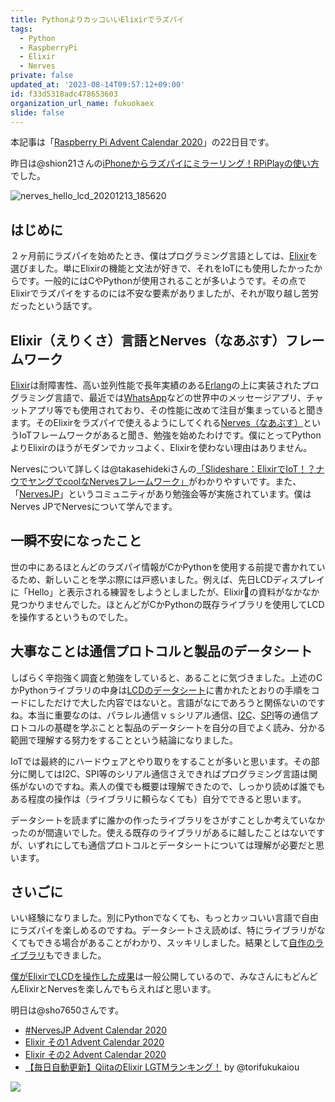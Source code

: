```yaml
---
title: PythonよりカッコいいElixirでラズパイ
tags:
  - Python
  - RaspberryPi
  - Elixir
  - Nerves
private: false
updated_at: '2023-08-14T09:57:12+09:00'
id: f33d5318adc478653603
organization_url_name: fukuokaex
slide: false
---
```

本記事は「[Raspberry Pi Advent Calendar 2020](https://qiita.com/advent-calendar/2020/raspberry-pi)」の22日目です。

昨日は@shion21さんの[iPhoneからラズパイにミラーリング！RPiPlayの使い方](https://qiita.com/shion21/items/8019c3fbd7ac80974977)でした。

![nerves_hello_lcd_20201213_185620](https://qiita-user-contents.imgix.net/https%3A%2F%2Fuser-images.githubusercontent.com%2F7563926%2F102699565-b5646700-4213-11eb-9ca1-a11bd10c619d.gif?ixlib=rb-1.2.2&auto=format&gif-q=60&q=75&w=1400&fit=max&s=3b1df9544696c3a6b5018eddf4894c7f)

## はじめに

２ヶ月前にラズパイを始めたとき、僕はプログラミング言語としては、[Elixir](https://ja.wikipedia.org/wiki/Elixir_(%E3%83%97%E3%83%AD%E3%82%B0%E3%83%A9%E3%83%9F%E3%83%B3%E3%82%B0%E8%A8%80%E8%AA%9E))を選びました。単にElixirの機能と文法が好きで、それをIoTにも使用したかったからです。一般的にはCやPythonが使用されることが多いようです。その点でElixirでラズパイをするのには不安な要素がありましたが、それが取り越し苦労だったという話です。

## Elixir（えりくさ）言語とNerves（なあぶす）フレームワーク

[Elixir](https://ja.wikipedia.org/wiki/Elixir_(%E3%83%97%E3%83%AD%E3%82%B0%E3%83%A9%E3%83%9F%E3%83%B3%E3%82%B0%E8%A8%80%E8%AA%9E))は耐障害性、高い並列性能で長年実績のある[Erlang](https://ja.wikipedia.org/wiki/Erlang)の上に実装されたプログラミング言語で、最近では[WhatsApp](https://ja.wikipedia.org/wiki/WhatsApp)などの世界中のメッセージアプリ、チャットアプリ等でも使用されており、その性能に改めて注目が集まっていると聞きます。そのElixirをラズパイで使えるようにしてくれる[Nerves（なあぶす）](https://www.nerves-project.org/)というIoTフレームワークがあると聞き、勉強を始めたわけです。僕にとってPythonよりElixirのほうがモダンでカッコよく、Elixirを使わない理由はありません。

Nervesについて詳しくは@takasehidekiさんの[「Slideshare：ElixirでIoT！？ナウでヤングでcoolなNervesフレームワーク」](https://www2.slideshare.net/takasehideki/elixiriotcoolnerves-236780506)がわかりやすいです。また、「[NervesJP](https://nerves-jp.connpass.com/)」というコミュニティがあり勉強会等が実施されています。僕はNerves JPでNervesについて学んでます。

## 一瞬不安になったこと

世の中にあるほとんどのラズパイ情報がCかPythonを使用する前提で書かれているため、新しいことを学ぶ際には戸惑いました。例えば、先日LCDディスプレイに「Hello」と表示される練習をしようとしましたが、Elixirの資料がなかなか見つかりませんでした。ほとんどがCかPythonの既存ライブラリを使用してLCDを操作するというものでした。

## 大事なことは通信プロトコルと製品のデータシート

しばらく辛抱強く調査と勉強をしていると、あることに気づきました。上述のCかPythonライブラリの中身は[LCDのデータシート](https://cdn-shop.adafruit.com/datasheets/HD44780.pdf)に書かれたとおりの手順をコードにしただけで大した内容ではないと。言語がなにであろうと関係ないのですね。本当に重要なのは、パラレル通信ｖｓシリアル通信、[I2C](https://ja.wikipedia.org/wiki/I2C)、[SPI](https://ja.wikipedia.org/wiki/%E3%82%B7%E3%83%AA%E3%82%A2%E3%83%AB%E3%83%BB%E3%83%9A%E3%83%AA%E3%83%95%E3%82%A7%E3%83%A9%E3%83%AB%E3%83%BB%E3%82%A4%E3%83%B3%E3%82%BF%E3%83%95%E3%82%A7%E3%83%BC%E3%82%B9)等の通信プロトコルの基礎を学ぶことと製品のデータシートを自分の目でよく読み、分かる範囲で理解する努力をすることという結論になりました。

IoTでは最終的にハードウェアとやり取りをすることが多いと思います。その部分に関してはI2C、SPI等のシリアル通信さえできればプログラミング言語は関係がないのですね。素人の僕でも概要は理解できたので、しっかり読めば誰でもある程度の操作は（ライブラリに頼らなくても）自分でできると思います。

データシートを読まずに誰かの作ったライブラリをさがすことしか考えていなかったのが間違いでした。使える既存のライブラリがあるに越したことはないですが、いずれにしても通信プロトコルとデータシートについては理解が必要だと思います。

## さいごに

いい経験になりました。別にPythonでなくても、もっとカッコいい言語で自由にラズパイを楽しめるのですね。データシートさえ読めば、特にライブラリがなくてもできる場合があることがわかり、スッキリしました。結果として[自作のライブラリ](https://github.com/mnishiguchi/lcd_display)もできました。

[僕がElixirでLCDを操作した成果](https://qiita.com/mnishiguchi/items/f93aafcdcf284db28475)は一般公開しているので、みなさんにもどんどんElixirとNervesを楽しんでもらえればと思います。

明日は@sho7650さんです。

- [#NervesJP Advent Calendar 2020](https://qiita.com/advent-calendar/2020/nervesjp)
- [Elixir その1 Advent Calendar 2020](https://qiita.com/advent-calendar/2020/elixir)
- [Elixir その2 Advent Calendar 2020](https://qiita.com/advent-calendar/2020/elixir2)
- [【毎日自動更新】QiitaのElixir LGTMランキング！](https://qiita.com/torifukukaiou/items/1edb3e961acf002478fd) by @torifukukaiou

[![](https://qiita-user-contents.imgix.net/https%3A%2F%2Fqiita-image-store.s3.ap-northeast-1.amazonaws.com%2F0%2F240349%2F5ef22bb9-f357-778c-1bff-b018cce54948.png?ixlib=rb-1.2.2&auto=format&gif-q=60&q=75&w=1400&fit=max&s=c746dae99633be5b9eadf524d7a7b191)](https://nerves-jp.connpass.com/)
